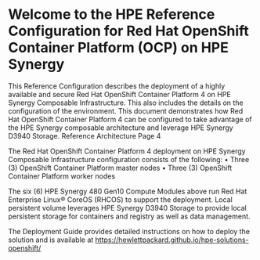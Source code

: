 # Welcome to the HPE Reference Configuration for Red Hat OpenShift Container Platform (OCP) on HPE Synergy

This Reference Configuration describes the deployment of a highly available and secure Red Hat OpenShift Container Platform 4 on HPE Synergy Composable Infrastructure. This also includes the details on the configuration of the environment. This document demonstrates how Red Hat OpenShift Container Platform 4 can be configured to take advantage of the HPE Synergy composable architecture and leverage HPE Synergy D3940 Storage.
Reference Architecture Page 4

The Red Hat OpenShift Container Platform 4 deployment on HPE Synergy Composable Infrastructure configuration consists of the following:
• Three (3) OpenShift Container Platform master nodes
• Three (3) OpenShift Container Platform worker nodes

The six (6) HPE Synergy 480 Gen10 Compute Modules above run Red Hat Enterprise Linux® CoreOS (RHCOS) to support the deployment. Local persistent volume leverages HPE Synergy D3940 Storage to provide local persistent storage for containers and registry as well as data management.

The Deployment Guide provides detailed instructions on how to deploy the solution and is available at
<https://hewlettpackard.github.io/hpe-solutions-openshift/>

